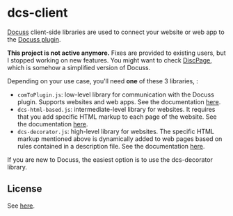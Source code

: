 # dcs-client

[Docuss](https://github.com/sylque/docuss) client-side libraries are used to
connect your website or web app to the
[Docuss plugin](https://github.com/sylque/dcs-discourse-plugin).

**This project is not active anymore.** Fixes are provided to existing users, but I stopped working on new features. You might want to check  [DiscPage](https://github.com/sylque/discpage), which is somehow a simplified version of Docuss.

Depending on your use case, you'll need **one** of these 3 libraries, :

- `comToPlugin.js`: low-level library for communication with the Docuss plugin.
  Supports websites and web apps. See the documentation [here](comToPlugin.md).
- `dcs-html-based.js`: intermediate-level library for websites. It requires that
  you add specific HTML markup to each page of the website. See the
  documentation [here](dcs-html-based.md).
- `dcs-decorator.js`: high-level library for websites. The specific HTML markup
  mentioned above is dynamically added to web pages based on rules contained in
  a description file. See the documentation [here](dcs-decorator.md).

If you are new to Docuss, the easiest option is to use the dcs-decorator
library.

## License

See [here](https://github.com/sylque/docuss#license).
